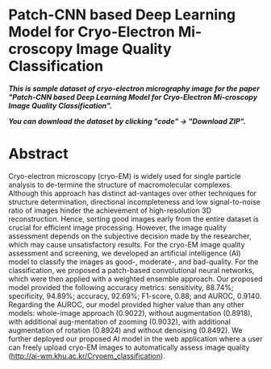 # Patch-CNN based Deep Learning Model for Cryo-Electron Mi-croscopy Image Quality Classification

***This is sample dataset of cryo-electron micrography image for the paper "Patch-CNN based Deep Learning Model for Cryo-Electron Mi-croscopy Image Quality Classification".***

***You can download the dataset by clicking "code" -> "Download ZIP".***
# Abstract
Cryo-electron microscopy (cryo-EM) is widely used for single particle analysis to de-termine the structure of macromolecular complexes. Although this approach has distinct ad-vantages over other techniques for structure determination, directional incompleteness and low signal-to-noise ratio of images hinder the achievement of high-resolution 3D reconstruction. Hence, sorting good images early from the entire dataset is crucial for efficient image processing. However, the image quality assessment depends on the subjective decision made by the researcher, which may cause unsatisfactory results. For the cryo-EM image quality assessment and screening, we developed an artificial intelligence (AI) model to classify the images as good-, moderate-, and bad-quality. For the classification, we proposed a patch-based convolutional neural networks, which were then applied with a weighted ensemble approach. Our proposed model provided the following accuracy metrics: sensitivity, 88.74%; specificity, 94.89%; accuracy, 92.69%; F1-score, 0.88; and AUROC, 0.9140. Regarding the AUROC, our model provided higher value than any other models: whole-image approach (0.9022), without augmentation (0.8918), with additional aug-mentation of zooming (0.9032), with additional augmentation of rotation (0.8924) and without denoising (0.8492). We further deployed our proposed AI model in the web application where a user can freely upload cryo-EM images to automatically assess image quality (http://ai-wm.khu.ac.kr/Cryoem_classification). 
